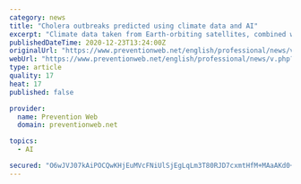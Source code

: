 ```yaml
---
category: news
title: "Cholera outbreaks predicted using climate data and AI"
excerpt: "Climate data taken from Earth-orbiting satellites, combined with machine learning techniques, are helping to better predict outbreaks of cholera."
publishedDateTime: 2020-12-23T13:24:00Z
originalUrl: "https://www.preventionweb.net/english/professional/news/v.php?id=75300"
webUrl: "https://www.preventionweb.net/english/professional/news/v.php?id=75300"
type: article
quality: 17
heat: 17
published: false

provider:
  name: Prevention Web
  domain: preventionweb.net

topics:
  - AI

secured: "O6wJVJ07kAiPOCQwKHjEuMVcFNiUlSjEgLqLm3T80RJD7cxmtHfM+MAaAKd0+9jhIjrquytozea59yEbM+6OFOaRCwGCTpE7hQ7MLg+x0MvHSeaNYgSVC0zCiV+FPFJPLMWdJ3IDFr2vEtAsiE95IpgZ8gAQOgIiywnPctPQ4MjEPXnPcV2syK8GGSMjZXI2RwfjgY0SLJzUrsNKtCMUNSeiZhopbwgI5ueDyf07t0xL6TV0+6uMwqoiVjC1oIYM6BhKBs8h+Hfat5xnTM31OEi3CnSatlnBihOsmPGPJlp8i2ghV3F86MxS9S0nmT3cE63KfkIKHc0dpUBj2kNT80cjp4Z/OT5mQh48zmmtogA=;bTdzt3yXdg1o4kUOQroYIA=="
---
```



